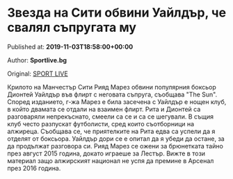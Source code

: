 
# Звезда на Сити обвини Уайлдър, че свалял съпругата му

Published at: **2019-11-03T18:58:00+00:00**

Author: **Sportlive.bg**

Original: [SPORT LIVE](https://www.sportlive.bg/timeout/timeoutother/zvezda-na-siti-obvini-uajldyr-che-svalql-syprugata-mu-1391389.html)

Крилото на Манчестър Сити Рияд Марез обвини популярния боксьор Дионтей Уайлдър във флирт с неговата съпруга, съобщава "The Sun". Според изданието, г-жа Марез е била засечена с Уайлдър е нощен клуб, в който двамата се отдали на взаимен флирт.
Рита и Дионтей са разговаряли непрекъснато, смеели са се и са се шегували. В същия клуб често разпускат футболисти, сред които съотборници на алжиреца. Съобщава се, че приятелките на Рита едва са успели да я отделят от боксьора. Уайлдър дори се е опитал да я убеди да остане, за да продължат разговора си.
Рияд Марез се ожени за брюнетката тайно през август 2015 година, докато играеше за Лестър. Вижте в този материал защо алжирският национал не успя да премине в Арсенал през 2016 година.
